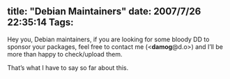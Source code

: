 title: "Debian Maintainers"
date: 2007/7/26 22:35:14
Tags: 
---
<p>Hey you, Debian maintainers, if you are looking for some bloody DD to sponsor your packages, feel free to contact me (&lt;<strong>damog</strong>@d.o&gt;) and I’ll be more than happy to check/upload them.</p>

<p>That’s what I have to say so far about this.</p>
